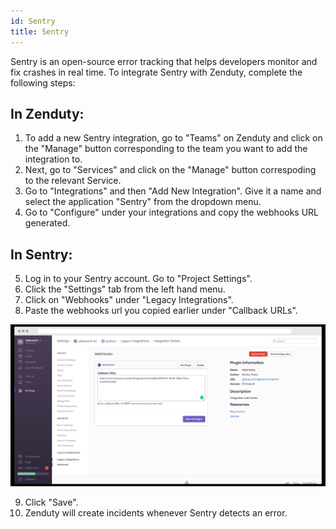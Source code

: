 ```yaml
---
id: Sentry
title: Sentry
---
```

Sentry is an open-source error tracking that helps developers monitor and fix crashes in real time. To integrate Sentry with Zenduty, complete the following steps:

## In Zenduty:

1. To add a new Sentry integration, go to "Teams" on Zenduty and click on the "Manage" button corresponding to the team you want to add the integration to.
2. Next, go to "Services" and click on the "Manage" button correspoding to the relevant Service.
3. Go to "Integrations" and then "Add New Integration". Give it a name and select the application "Sentry" from the dropdown menu.
4. Go to "Configure" under your integrations and copy the webhooks URL generated.

## In Sentry: 

5. Log in to your Sentry account. Go to "Project Settings".
6. Click the "Settings" tab from the left hand menu. 
7. Click on "Webhooks" under "Legacy Integrations".
8. Paste the webhooks url you copied earlier under "Callback URLs".

![](/img/Integrations/Sentry/1.png)

9. Click "Save".
10. Zenduty will create incidents whenever Sentry detects an error. 
